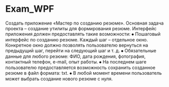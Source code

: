 # Exam_WPF

Создать приложение «Мастер по созданию резюме».
Основная задача проекта – создание утилиты для формирования резюме.
Интерфейс приложения должен предоставлять такие возможности:
⦁	Пошаговый интерфейс по созданию резюме. Каждый шаг – отдельное окно. Конкретное окно должно позволять пользователю вернуться на предыдущий шаг, перейти на следующий шаг и т. д. 
⦁	Обязательные данные для любого резюме: ФИО, дата рождения, фотография, контактный телефон, e-mail, опыт работы. 
⦁	На последнем шаге пользователю предоставляется возможность сохранить созданное резюме в файл формата: txt.
⦁	В любой момент времени пользователь может выбрать создание нового резюме с нуля.
